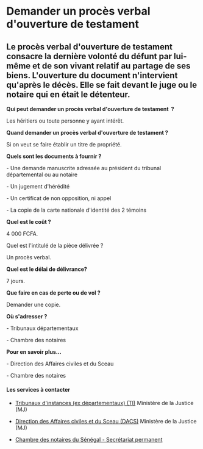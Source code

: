 # Demander un procès verbal d'ouverture de testament

Le procès verbal d'ouverture de testament consacre la dernière volonté du défunt par lui-même et de son vivant relatif au partage de ses biens. L'ouverture du document n'intervient qu'après le décès. Elle se fait devant le juge ou le notaire qui en était le détenteur.
----------------------------------------------------------------------------------------------------------------------------------------------------------------------------------------------------------------------------------------------------------------------------

**Qui peut demander un procès verbal d'ouverture de testament  ?**

Les héritiers ou toute personne y ayant intérêt.  

**Quand demander un procès verbal d'ouverture de testament ?**

Si on veut se faire établir un titre de propriété.  

**Quels sont les documents à fournir ?**

\- Une demande manuscrite adressée au président du tribunal départemental ou au notaire

\- Un jugement d'hérédité

\- Un certificat de non opposition, ni appel  

\- La copie de la carte nationale d'identité des 2 témoins

**Quel est le coût ?**

4 000 FCFA.

Quel est l'intitulé de la pièce délivrée ?

Un procès verbal.  

**Quel est le délai de délivrance?**

7 jours.  

**Que faire en cas de perte ou de vol ?**

Demander une copie.  

**Où s'adresser ?**

\- Tribunaux départementaux

\- Chambre des notaires  

**Pour en savoir plus...**

\- Direction des Affaires civiles et du Sceau

\- Chambre des notaires

#### Les services à contacter

*   [Tribunaux d'instances (ex départementaux) (TI)](../../../services/tribunaux-dinstances-ex-departementaux-ti.md) Ministère de la Justice (MJ)  
    
*   [Direction des Affaires civiles et du Sceau (DACS)](../../../services/direction-des-affaires-civiles-et-du-sceau-dacs.md) Ministère de la Justice (MJ)  
    
*   [Chambre des notaires du Sénégal - Secrétariat permanent](../../../services/chambre-des-notaires-du-senegal-secretariat-permanent.md)